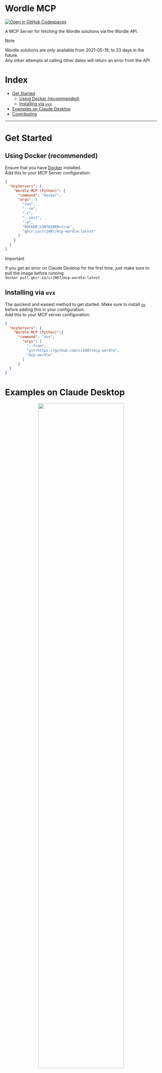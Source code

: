 <!-- omit from toc -->
# Wordle MCP

[![Open in GitHub Codespaces](https://github.com/codespaces/badge.svg)](https://codespaces.new/cr2007/mcp-wordle-python)

A MCP Server for fetching the Wordle solutions via the Wordle API.

> [!NOTE]
> Wordle solutions are only available from 2021-05-19, to 23 days in the future.<br>
> Any other attempts at calling other dates will return an error from the API

<!-- omit from toc -->
# Index
- [Get Started](#get-started)
  - [Using Docker (recommended)](#using-docker-recommended)
  - [Installing via `uvx`](#installing-via-uvx)
- [Examples on Claude Desktop](#examples-on-claude-desktop)
- [Contributing](#contributing)

---

# Get Started

## Using Docker (recommended)

Ensure that you have [Docker](https://www.docker.com) installed.<br>
Add this to your MCP Server configuration:

```json
{
  "mcpServers": {
    "Wordle MCP (Python)": {
      "command": "docker",
      "args": [
        "run",
        "--rm",
        "-i",
        "--init",
        "-e",
        "DOCKER_CONTAINER=true",
        "ghcr.io/cr2007/mcp-wordle:latest"
      ]
    }
  }
}
```

> [!IMPORTANT]  
> If you get an error on Claude Desktop for the first time, just make sure to pull the image before running.<br>
> `docker pull ghcr.io/cr2007/mcp-wordle:latest`

## Installing via `uvx`

The quickest and easiest method to get started. Make sure to install [`uv`](https://docs.astral.sh/uv) before adding this in your configuration.<br>
Add this to your MCP server configuration:

```json
{
  "mcpServers": {
    "Wordle MCP (Python)":{
      "command": "uvx",
        "args": [
          "--from",
          "git+https://github.com/cr2007/mcp-wordle",
          "mcp-wordle"
        ]
      }
  }
}
```

# Examples on Claude Desktop

<div align="center">
    <img width=75%, src="./images/Claude_Chat-Example.png">
</div>

# Contributing

Contributions are welcome! You may [fork](https://github.com/cr2007/mcp-wordle/fork) the repo, create your changes in a branch, and then create a [Pull Request](https://github.com/cr2007/mcp-wordle/compare)
